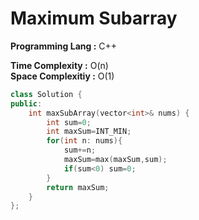 # Maximum Subarray

**Programming Lang :** C++

**Time Complexity :** O(n)  
**Space Complexitiy :** O(1)

```cpp
class Solution {
public:
    int maxSubArray(vector<int>& nums) {
        int sum=0;
        int maxSum=INT_MIN;
        for(int n: nums){
            sum+=n;
            maxSum=max(maxSum,sum);
            if(sum<0) sum=0;
        }
        return maxSum;
    }
};
```
